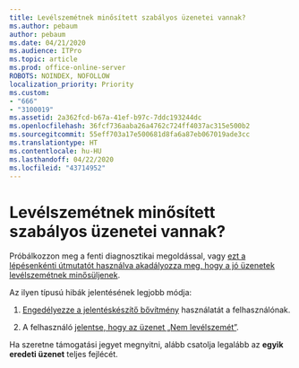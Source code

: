 ```yaml
---
title: Levélszemétnek minősített szabályos üzenetei vannak?
ms.author: pebaum
author: pebaum
ms.date: 04/21/2020
ms.audience: ITPro
ms.topic: article
ms.prod: office-online-server
ROBOTS: NOINDEX, NOFOLLOW
localization_priority: Priority
ms.custom:
- "666"
- "3100019"
ms.assetid: 2a362fcd-b67a-41ef-b97c-7ddc193244dc
ms.openlocfilehash: 36fcf736aaba26a4762c724ff4037ac315e500b2
ms.sourcegitcommit: 55eff703a17e500681d8fa6a87eb067019ade3cc
ms.translationtype: HT
ms.contentlocale: hu-HU
ms.lasthandoff: 04/22/2020
ms.locfileid: "43714952"
---
```

# <a name="do-you-have-legitimate-messages-being-marked-as-spam"></a>Levélszemétnek minősített szabályos üzenetei vannak?

Próbálkozzon meg a fenti diagnosztikai megoldással, vagy [ezt a lépésenkénti útmutatót használva akadályozza meg, hogy a jó üzenetek levélszemétnek minősüljenek](https://docs.microsoft.com/office365/securitycompliance/prevent-email-from-being-marked-as-spam-0).
  
Az ilyen típusú hibák jelentésének legjobb módja:
  
1. [Engedélyezze a jelentéskészítő bővítmény](https://docs.microsoft.com/office365/securitycompliance/enable-the-report-message-add-in) használatát a felhasználónak.

2. A felhasználó [jelentse, hogy az üzenet „Nem levélszemét”](https://support.office.com/article/use-the-report-message-add-in-b5caa9f1-cdf3-4443-af8c-ff724ea719d2).

Ha szeretne támogatási jegyet megnyitni, alább csatolja legalább az **egyik eredeti üzenet** teljes fejlécét.
  